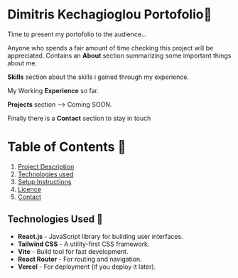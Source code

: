 # Dimitris Kechagioglou Portofolio💼
Time to present my portofolio to the audience... 

Anyone who spends a fair amount of time checking this project will be appreciated.
Contains an **About** section summarizing some important things about me. 

**Skills** section about the skills i gained through my experience. 

My Working **Experience** so far. 

**Projects** section --> Coming SOON.

Finally there is a **Contact** section to stay in touch

# Table of Contents 🚀
1. [Project Description](#project-description)
2. [Technologies used](#technologies-used)
3. [Setup Instructions](#setup-instructions)
4. [Licence](#licence)
5. [Contact](#contact)


## Technologies Used 🔧

- **React.js** - JavaScript library for building user interfaces.
- **Tailwind CSS** - A utility-first CSS framework.
- **Vite** - Build tool for fast development.
- **React Router** - For routing and navigation.
- **Vercel** - For deployment (if you deploy it later).




